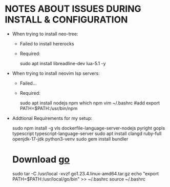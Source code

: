 # NOTES ABOUT ISSUES DURING INSTALL & CONFIGURATION

- When trying to install neo-tree:
    - Failed to install hererocks
    - Required: 
    
        sudo apt install libreadline-dev lua-5.1 -y
- When trying to install neovim lsp servers:
    - Failed...
    - Required:
        
        sudo apt install nodejs npm
        which npm
        vim ~/.bashrc
        #add
        export PATH=$PATH:/usr/bin/npm

- Addtional Requirements for my setup:

    sudo npm install -g vls dockerfile-language-server-nodejs pyright gopls typescript typescript-language-server
    sudo apt install clangd ruby-full openjdk-17-jdk python3-venv
    sudo gem install bundler
    # Download [go](https://go.dev/dl/)
    sudo tar -C /usr/local -xvzf go1.23.4.linux-amd64.tar.gz 
    echo "export PATH=$PATH:/usr/local/go/bin" >> ~/.bashrc
    source ~/.bashrc
    

